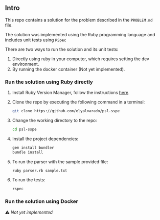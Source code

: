 ## Intro

This repo contains a solution for the problem described in the `PROBLEM.md` file.

The solution was implemented using the Ruby programming language and includes unit tests using `RSpec`

There are two ways to run the solution and its unit tests:

1. Directly using ruby in your computer, which requires setting the dev environment.
2. By running the docker container (Not yet implemented).

### Run the solution using Ruby directly

1. Install Ruby Version Manager, follow the instructions [here](https://rvm.io/rvm/install).

2. Clone the repo by executing the following command in a terminal:
    ```bash
    git clone https://github.com/elyalvarado/psl-sspe
    ```

3. Change the working directory to the repo:
    ```bash
    cd psl-sspe
    ```

4. Install the project dependencies:
    ```bash
    gem install bundler
    bundle install
    ```

5. To run the  parser with the sample provided file:
    ```bash
    ruby parser.rb sample.txt
    ```

6. To run the tests:
    ```bash
    rspec
    ```
    
### Run the solution using Docker
⚠️  _Not yet implemented_
